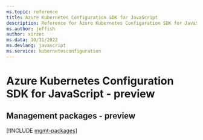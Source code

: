 ```yaml
---
ms.topic: reference
title: Azure Kubernetes Configuration SDK for JavaScript
description: Reference for Azure Kubernetes Configuration SDK for JavaScript
ms.author: jeffish
author: xirzec
ms.data: 10/31/2022
ms.devlang: javascript
ms.service: kubernetesconfiguration
---
```

# Azure Kubernetes Configuration SDK for JavaScript - preview

## Management packages - preview
[!INCLUDE [mgmt-packages](kubernetes-configuration-mgmt-index.md)]